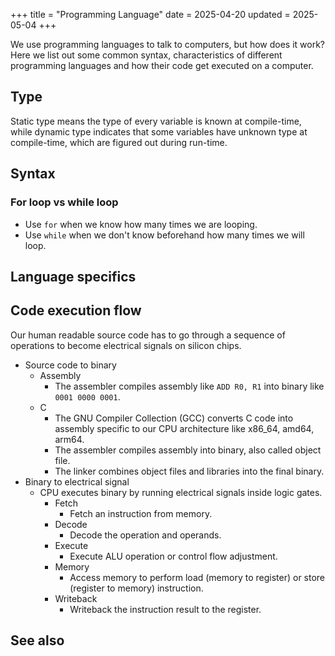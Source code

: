 +++
title = "Programming Language"
date = 2025-04-20
updated = 2025-05-04
+++

We use programming languages to talk to computers, but how does it work? Here we list out some common syntax, characteristics of different programming languages and how their code get executed on a computer.
<!-- more -->

## Type

Static type means the type of every variable is known at compile-time, while dynamic type indicates that some variables have unknown type at compile-time, which are figured out during run-time.

## Syntax

### For loop vs while loop

-   Use `for` when we know how many times we are looping.
-   Use `while` when we don't know beforehand how many times we will loop.

## Language specifics

## Code execution flow

Our human readable source code has to go through a sequence of operations to become electrical signals on silicon chips.
-   Source code to binary
    -   Assembly
        -   The assembler compiles assembly like `ADD R0, R1` into binary like `0001 0000 0001`.
    -   C
        -   The GNU Compiler Collection (GCC) converts C code into assembly specific to our CPU architecture like x86_64, amd64, arm64.
        -   The assembler compiles assembly into binary, also called object file.
        -   The linker combines object files and libraries into the final binary.
-   Binary to electrical signal
    -   CPU executes binary by running electrical signals inside logic gates.
        -   Fetch
            -   Fetch an instruction from memory.
        -   Decode
            -   Decode the operation and operands.
        -   Execute
            -   Execute ALU operation or control flow adjustment.
        -   Memory
            -   Access memory to perform load (memory to register) or store (register to memory) instruction.
        -   Writeback
            -   Writeback the instruction result to the register.

## See also
